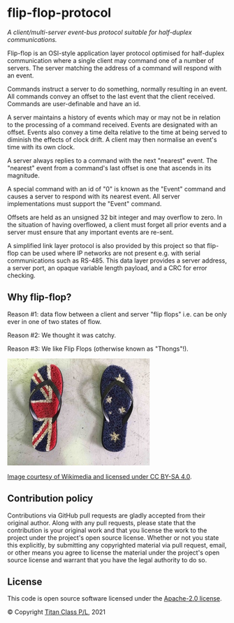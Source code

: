 # flip-flop-protocol

*A client/multi-server event-bus protocol suitable for half-duplex communications.*

Flip-flop is an OSI-style application layer protocol optimised for half-duplex communication where a single client may command one of a number of servers. The server matching the address of a command will respond with an event.

Commands instruct a server to do something, normally resulting in an event. All commands convey an offset to the last event that the client received. Commands are user-definable and have an id.

A server maintains a history of events which may or may not be in relation to the processing of a command received. Events are designated with an offset. Events also convey a time delta relative to the time at being served to diminish the effects of clock drift. A client may then normalise an event's time with its own clock.

A server always replies to a command with the next "nearest" event. The "nearest" event from a command's last offset is one that ascends in its magnitude. 

A special command with an id of "0" is known as the "Event" command and causes a server to respond with its nearest event. All server implementations must support the "Event" command.

Offsets are held as an unsigned 32 bit integer and may overflow to zero. In the situation of having overflowed, a client must forget all prior events and a server must ensure that any important events are re-sent.

A simplified link layer protocol is also provided by this project so that flip-flop can be used where IP networks are not present e.g. with serial communications such as RS-485. This data layer provides a server address, a server port, an opaque variable length payload, and a CRC for error checking.

## Why flip-flop?

Reason #1: data flow between a client and server "flip flops" i.e. can be only ever in one of two states of flow.

Reason #2: We thought it was catchy.

Reason #3: We like Flip Flops (otherwise known as "Thongs"!).

![Flip Flops!](Australia_Day_Thongs.jpg "Australia Day Flip Flops!")


[Image courtesy of Wikimedia and licensed under CC BY-SA 4.0](https://commons.wikimedia.org/wiki/Category:Flip-flops_(footwear)#/media/File:Australia_Day_Thongs.tiff).

## Contribution policy

Contributions via GitHub pull requests are gladly accepted from their original author. Along with any pull requests, please state that the contribution is your original work and that you license the work to the project under the project's open source license. Whether or not you state this explicitly, by submitting any copyrighted material via pull request, email, or other means you agree to license the material under the project's open source license and warrant that you have the legal authority to do so.

## License

This code is open source software licensed under the [Apache-2.0 license](./LICENSE).

© Copyright [Titan Class P/L](https://www.titanclass.com.au/), 2021